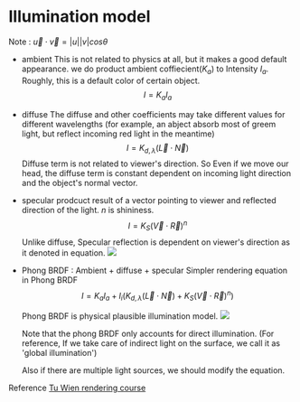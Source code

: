 
# Illumination model

Note : $\vec{u}\cdot\vec{v} = |u||v|cos\theta$ 

- ambient 
	This is not related to physics at all, but it makes a good default appearance.
	we do product ambient coffiecient($K_a$) to Intensity $I_a$.
	Roughly, this is a default color of certain object.
	$$I = K_aI_a$$
	

- diffuse
	The diffuse and other coefficients may take different values for different wavelengths (for example, an abject absorb most of greem light,  but reflect incoming red light in the meantime)
	$$I =K_{d,\lambda}(\vec{L}\cdot\vec{N})$$
	Diffuse term is not related to viewer's direction. So Even if we move our head, the diffuse term is constant dependent on incoming light direction and the object's normal vector.

- specular
	prodcuct result of a vector pointing to viewer and reflected direction of the light.
	$n$ is shininess.
	$$I=K_S(\vec{V}\cdot\vec{R})^n$$ 
	Unlike diffuse, Specular reflection is dependent on viewer's direction as it denoted in equation.
	![](../../../../images/Pasted%20image%2020240530120310.png)

- Phong BRDF : Ambient + diffuse + specular
	Simpler rendering equation in Phong BRDF
	$$I = K_aI_a + I_i(K_{d,\lambda}(\vec{L}\cdot\vec{N}) + K_S(\vec{V}\cdot\vec{R})^n)$$
	
	Phong BRDF is physical plausible illumination model.
	![](../../../../images/Pasted%20image%2020240530115810.png)
	
	Note that the phong BRDF only accounts for direct illumination. (For reference, If we take care of indirect light on the surface, we call it as 'global illumination')
	
	Also if there are multiple light sources, we should modify the equation.






Reference
[Tu Wien rendering course](https://www.youtube.com/watch?v=4gXPVoippTs&list=PLujxSBD-JXgnGmsn7gEyN28P1DnRZG7qi&index=3)